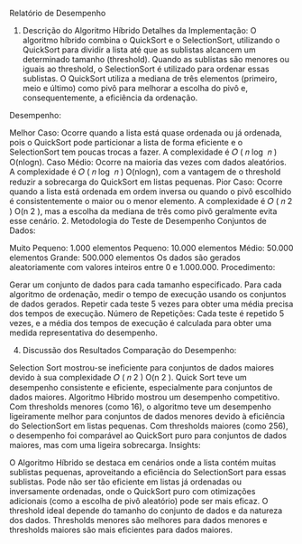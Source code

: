 Relatório de Desempenho
1. Descrição do Algoritmo Híbrido
Detalhes da Implementação:
O algoritmo híbrido combina o QuickSort e o SelectionSort, utilizando o QuickSort para dividir a lista até que as sublistas alcancem um determinado tamanho (threshold). Quando as sublistas são menores ou iguais ao threshold, o SelectionSort é utilizado para ordenar essas sublistas. O QuickSort utiliza a mediana de três elementos (primeiro, meio e último) como pivô para melhorar a escolha do pivô e, consequentemente, a eficiência da ordenação.

Desempenho:

Melhor Caso: Ocorre quando a lista está quase ordenada ou já ordenada, pois o QuickSort pode particionar a lista de forma eficiente e o SelectionSort tem poucas trocas a fazer. A complexidade é 
𝑂
(
𝑛
log
⁡
𝑛
)
O(nlogn).
Caso Médio: Ocorre na maioria das vezes com dados aleatórios. A complexidade é 
𝑂
(
𝑛
log
⁡
𝑛
)
O(nlogn), com a vantagem de o threshold reduzir a sobrecarga do QuickSort em listas pequenas.
Pior Caso: Ocorre quando a lista está ordenada em ordem inversa ou quando o pivô escolhido é consistentemente o maior ou o menor elemento. A complexidade é 
𝑂
(
𝑛
2
)
O(n 
2
 ), mas a escolha da mediana de três como pivô geralmente evita esse cenário.
2. Metodologia do Teste de Desempenho
Conjuntos de Dados:

Muito Pequeno: 1.000 elementos
Pequeno: 10.000 elementos
Médio: 50.000 elementos
Grande: 500.000 elementos
Os dados são gerados aleatoriamente com valores inteiros entre 0 e 1.000.000.
Procedimento:

Gerar um conjunto de dados para cada tamanho especificado.
Para cada algoritmo de ordenação, medir o tempo de execução usando os conjuntos de dados gerados.
Repetir cada teste 5 vezes para obter uma média precisa dos tempos de execução.
Número de Repetições:
Cada teste é repetido 5 vezes, e a média dos tempos de execução é calculada para obter uma medida representativa do desempenho.

4. Discussão dos Resultados
Comparação do Desempenho:

Selection Sort mostrou-se ineficiente para conjuntos de dados maiores devido à sua complexidade 
𝑂
(
𝑛
2
)
O(n 
2
 ).
Quick Sort teve um desempenho consistente e eficiente, especialmente para conjuntos de dados maiores.
Algoritmo Híbrido mostrou um desempenho competitivo. Com thresholds menores (como 16), o algoritmo teve um desempenho ligeiramente melhor para conjuntos de dados menores devido à eficiência do SelectionSort em listas pequenas. Com thresholds maiores (como 256), o desempenho foi comparável ao QuickSort puro para conjuntos de dados maiores, mas com uma ligeira sobrecarga.
Insights:

O Algoritmo Híbrido se destaca em cenários onde a lista contém muitas sublistas pequenas, aproveitando a eficiência do SelectionSort para essas sublistas.
Pode não ser tão eficiente em listas já ordenadas ou inversamente ordenadas, onde o QuickSort puro com otimizações adicionais (como a escolha de pivô aleatório) pode ser mais eficaz.
O threshold ideal depende do tamanho do conjunto de dados e da natureza dos dados. Thresholds menores são melhores para dados menores e thresholds maiores são mais eficientes para dados maiores.
